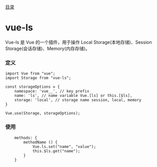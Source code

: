 [目录](./)
# vue-ls

Vue-ls 是 Vue 的一个插件，用于操作 Local Storage(本地存储)、Session Storage(会话存储)、Memory(内存存储)。

### 定义
```
import Vue from "vue";
import Storage from "vue-ls";

const storageOptions = {
	namespace: 'vue__', // key prefix
	name: 'ls', // name variable Vue.[ls] or this.[$ls],
	storage: 'local', // storage name session, local, memory
}

Vue.use(Storage, storageOptions);
```

### 使用
```
	methods: {
		methodName () {
			Vue.ls.set("name", "value");
			this.$ls.get("name");
		}
	}
```